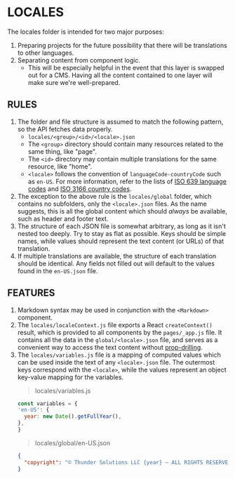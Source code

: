 # LOCALES

The locales folder is intended for two major purposes:

1. Preparing projects for the future possibility that there will be translations to other languages.
2. Separating content from component logic.
    - This will be especially helpful in the event that this layer is swapped out for a CMS.  Having all the content contained to one layer will make sure we're well-prepared.

## RULES

1. The folder and file structure is assumed to match the following pattern, so the API fetches data properly.
    - `locales/<group>/<id>/<locale>.json`
    - The `<group>` directory should contain many resources related to the same thing, like "page".
    - The `<id>` directory may contain multiple translations for the same resource, like "home".
    - `<locale>` follows the convention of `languageCode-countryCode` such as `en-US`.  For more information, refer to the lists of [ISO 639 language codes](https://en.wikipedia.org/wiki/List_of_ISO_639-1_codes) and [ISO 3166 country codes](https://en.wikipedia.org/wiki/ISO_3166-1_alpha-2).
2. The exception to the above rule is the `locales/global` folder, which contains no subfolders, only the `<locale>.json` files.  As the name suggests, this is all the global content which should *always* be available, such as header and footer text.
3. The structure of each JSON file is somewhat arbitrary, as long as it isn't nested too deeply.  Try to stay as flat as possible.  Keys should be simple names, while values should represent the text content (or URLs) of that translation.
4. If multiple translations are available, the structure of each translation should be identical.  Any fields not filled out will default to the values found in the `en-US.json` file.

## FEATURES

1. Markdown syntax may be used in conjunction with the `<Markdown>` component.
2. The `locales/localeContext.js` file exports a React `createContext()` result, which is provided to all components by the `pages/_app.js` file.  It contains all the data in the `global/<locale>.json` file, and serves as a convenient way to access the text content without [prop-drilling](https://blogs.perficient.com/2021/12/03/understanding-react-context-and-property-prop-drilling/).
3. The `locales/variables.js` file is a mapping of computed values which can be used inside the text of any `<locale>.json` file.  The outermost keys correspond with the `<locale>`, while the values represent an object key-value mapping for the variables.
    >locales/variables.js
    ```js
    const variables = {
    'en-US': {
      year: new Date().getFullYear(),
    },
    }
    ```
    >locales/global/en-US.json
    ```json
    {
      "copyright": "© Thunder Solutions LLC {year} – ALL RIGHTS RESERVED"
    }
    ```
